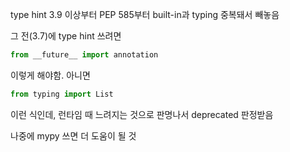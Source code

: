 type hint 3.9 이상부터
PEP 585부터 built-in과 typing 중복돼서 빼놓음

그 전(3.7)에 type hint 쓰려면
```python
from __future__ import annotation
```
이렇게 해야함.
아니면 
```python
from typing import List
```
이런 식인데, 런타임 때 느려지는 것으로 판명나서 deprecated 판정받음

나중에 mypy 쓰면 더 도움이 될 것
